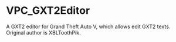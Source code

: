 # VPC_GXT2Editor
A GXT2 editor for Grand Theft Auto V, which allows edit GXT2 texts.
<br>Original author is XBLToothPik.
